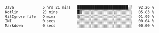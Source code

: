 <!--START_SECTION:waka-->

```txt
Java             5 hrs 21 mins   ███████████████████████░░   92.26 %
Kotlin           20 mins         █▒░░░░░░░░░░░░░░░░░░░░░░░   05.83 %
GitIgnore file   6 mins          ▒░░░░░░░░░░░░░░░░░░░░░░░░   01.88 %
INI              0 secs          ░░░░░░░░░░░░░░░░░░░░░░░░░   00.04 %
Markdown         0 secs          ░░░░░░░░░░░░░░░░░░░░░░░░░   00.00 %
```

<!--END_SECTION:waka-->
